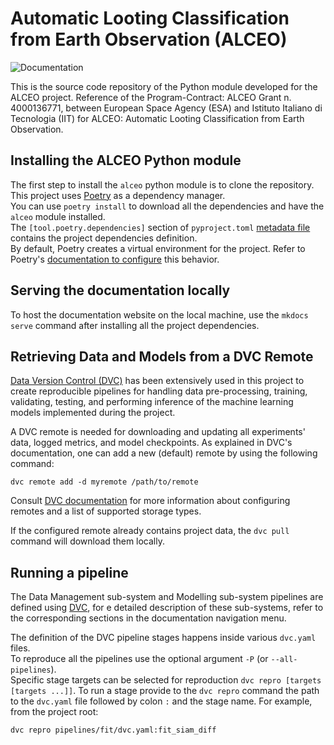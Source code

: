 # Automatic Looting Classification from Earth Observation (ALCEO)
![Documentation](https://github.com/github/docs/actions/workflows/pages_ci.yaml/badge.svg)  


This is the source code repository of the Python module developed for the ALCEO project. Reference of the Program-Contract: ALCEO Grant n. 4000136771, between European Space Agency (ESA) and Istituto Italiano di Tecnologia (IIT) for ALCEO: Automatic Looting Classification from Earth Observation.  

## Installing the ALCEO Python module
The first step to install the `alceo` python module is to clone the repository.
This project uses [Poetry](https://python-poetry.org/docs/) as a dependency manager.  
You can use `poetry install` to download all the dependencies and have the `alceo` module installed.  
The `[tool.poetry.dependencies]` section of `pyproject.toml` [metadata file](https://peps.python.org/pep-0621/) contains the project dependencies definition.   
By default, Poetry creates a virtual environment for the project. Refer to Poetry's [documentation to configure](https://python-poetry.org/docs/configuration/) this behavior.

## Serving the documentation locally
To host the documentation website on the local machine, use the `mkdocs serve` command after installing all the project dependencies.

## Retrieving Data and Models from a DVC Remote
[Data Version Control (DVC)](https://dvc.org/doc) has been extensively used in this project to create reproducible pipelines for handling data pre-processing, training, validating, testing, and performing inference of the machine learning models implemented during the project.

A DVC remote is needed for downloading and updating all experiments' data, logged metrics, and model checkpoints. As explained in DVC's documentation, one can add a new (default) remote by using the following command:
```
dvc remote add -d myremote /path/to/remote
```
Consult [DVC documentation](https://dvc.org/doc/user-guide/data-management/remote-storage) for more information about configuring remotes and a list of supported storage types. 

If the configured remote already contains project data, the `dvc pull` command will download them locally.

## Running a pipeline

The Data Management sub-system and Modelling sub-system pipelines are defined using [DVC](https://dvc.org/doc/user-guide/pipelines), for e detailed description of these sub-systems, refer to the corresponding sections in the documentation navigation menu.

The definition of the DVC pipeline stages happens inside various `dvc.yaml` files.  
To reproduce all the pipelines use the optional argument `-P` (or `--all-pipelines`).   
Specific stage targets can be selected for reproduction `dvc repro [targets [targets ...]]`. To run a stage provide to the `dvc repro` command the path to the `dvc.yaml` file followed by colon `:` and the stage name. For example, from the project root:
```
dvc repro pipelines/fit/dvc.yaml:fit_siam_diff
```
